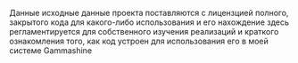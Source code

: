 Данные исходные данные проекта поставляются с лицензцией полного, закрытого кода для какого-либо использования и его нахождение здесь регламентируется для собственного изучения реализаций и краткого ознакомления того, как код устроен для использования его в моей системе Gammashine
